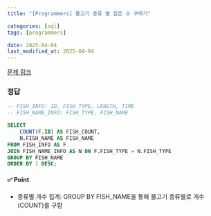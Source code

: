 ```yaml
---
title: "[Programmers] 물고기 종류 별 잡은 수 구하기"

categories: [sql]
tags: [programmers]

date: 2025-04-04
last_modified_at: 2025-04-04
---
```

[문제 링크](https://school.programmers.co.kr/learn/courses/30/lessons/293257)

### 정답
```sql
-- FISH_INFO: ID, FISH_TYPE, LENGTH, TIME
-- FISH_NAME_INFO: FISH_TYPE, FISH_NAME

SELECT
    COUNT(F.ID) AS FISH_COUNT,
    N.FISH_NAME AS FISH_NAME
FROM FISH_INFO AS F
JOIN FISH_NAME_INFO AS N ON F.FISH_TYPE = N.FISH_TYPE
GROUP BY FISH_NAME
ORDER BY 1 DESC;
```

#### ✅ Point
- 종류별 개수 집계: GROUP BY FISH_NAME을 통해 물고기 종류별로 개수(COUNT)를 구함
